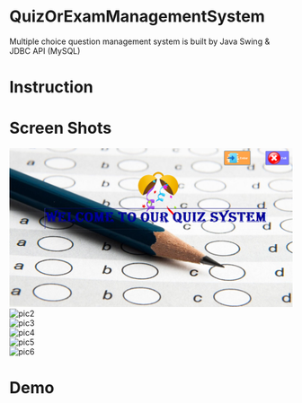 # QuizOrExamManagementSystem
Multiple choice question management system is built by Java Swing &amp; JDBC API (MySQL)
# Instruction
# Screen Shots
![pic1](Untitled.png)
<br>
![pic2](http://~)
<br>
![pic3](http://~)
<br>
![pic4](http://~)
<br>
![pic5](http://~)
<br>
![pic6](http://~)
# Demo
